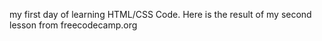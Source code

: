 my first day of learning HTML/CSS Code. Here is the result of my second lesson from freecodecamp.org
